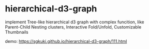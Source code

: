 # hierarchical-d3-graph
implement Tree-like hierarchical d3 graph  with complex funcition, like Parent-Child Nesting clusters, Interactive Fold/Unfold, Customizable Thumbnails

demo: https://sgkuki.github.io/hierarchical-d3-graph/111.html
